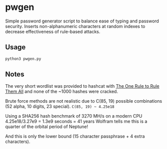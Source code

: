 # pwgen

Simple password generator script to balance ease of typing and password security.
Inserts non-alphanumeric characters at random indexes to decrease effectiveness of rule-based attacks.

## Usage

```py
python3 pwgen.py
```

## Notes

The very short wordlist was provided to hashcat with [The One Rule to Rule Them All](https://github.com/NotSoSecure/password_cracking_rules) and none of the ~1000 hashes were cracked.

Brute force methods are not realistic due to C(85, 19) possible combinations (52 alpha, 10 digits, 23 special).
`C(85, 19) ~ 4.25e18`

Using a SHA256 hash benchmark of 3270 MH/s on a modern CPU
4.25e18/3.27e9 = 1.3e9 seconds = 41 years
Wolfram tells me this is a quarter of the orbital period of Neptune!

And this is only the lower bound (15 character passphrase + 4 extra characters).
